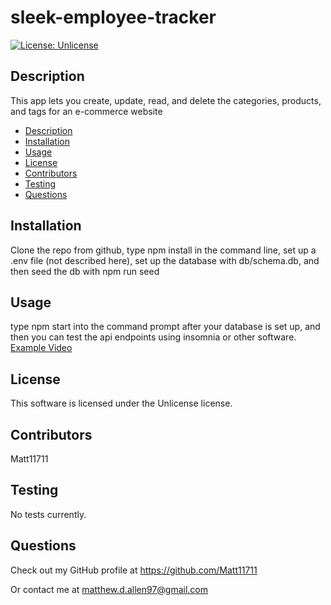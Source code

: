 # sleek-employee-tracker

[![License: Unlicense](https://img.shields.io/badge/license-Unlicense-blue.svg)](http://unlicense.org/)

## Description

This app lets you create, update, read, and delete the categories, products, and tags for an e-commerce website

- [Description](#description)
- [Installation](#installation)
- [Usage](#usage)
- [License](#license)
- [Contributors](#contributors)
- [Testing](#testing)
- [Questions](#questions)

## Installation

Clone the repo from github, type npm install in the command line, set up a .env file (not described here), set up the database with db/schema.db, and then seed the db with npm run seed

## Usage

type npm start into the command prompt after your database is set up, and then you can test the api endpoints using insomnia or other software.
[Example Video](https://drive.google.com/file/d/1fwNvnPtgFgv1TNZveSTh_UMmpsoO5ujE/view)

## License

This software is licensed under the Unlicense license.

## Contributors

Matt11711

## Testing

No tests currently.

## Questions

Check out my GitHub profile at https://github.com/Matt11711

Or contact me at matthew.d.allen97@gmail.com
